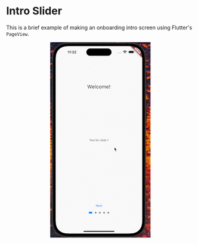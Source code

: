 # Intro Slider

This is a brief example of making an onboarding intro screen using Flutter's `PageView`.

<p align="center"><img src="/images/example_slider.gif" alt="Example" /></p>
